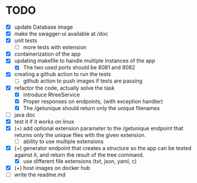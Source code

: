 
# TODO

- [x] update Database image
- [x] make the swagger-ui available at /doc
- [x] unit tests
  - [ ] more tests with extension
- [x] containerization of the app
- [x] updating makefile to handle multiple instances of the app
  - [x] The two used ports should be 8081 and 8082
- [x] creating a github action to run the tests
  - [ ] github action to push images if tests are passing
- [x] refactor the code, actually solve the task
  - [x] introduce RtreeService
  - [x] Proper responses on endpoints, (with exception handler)
  - [x] The /getunique should return only the unique filenames
- [ ] java doc
- [x] test it if it works on linux
- [x] (+) add optional extension parameter to the /getunique endpoint that returns only the unique files with the given extension.
  - [ ] ability to use multiple extensions
- [x] (+) generator endpoint that creates a structure so the app can be tested against it, and return the result of the tree command.
    - [x] use different file extensions (txt, json, yaml, c)
- [x] (+) host images on docker hub
- [ ] write the readme.md